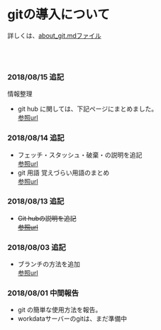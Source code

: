# gitの導入について

詳しくは、[about_git.mdファイル](https://github.com/miyazaki-mba/git_test/blob/master/about_git.md) 

<br>
<br>

### 2018/08/15 追記
情報整理
- git hub に関しては、下記ページにまとめました。  
[参照url](https://github.com/miyazaki-mba/git_test/blob/master/about_github.md)

### 2018/08/14 追記
- フェッチ・スタッシュ・破棄・の説明を追記  
[参照url](https://github.com/miyazaki-mba/git_test/blob/master/about_git_vol2.md)
- git 用語
覚えづらい用語のまとめ  
[参照url](https://github.com/miyazaki-mba/git_test/blob/master/git_glossary.md)

### 2018/08/13 追記
- ~~Git hubの説明を追記~~  
~~[参照url](https://github.com/miyazaki-mba/git_test/blob/master/about_git_vol2.md)~~

### 2018/08/03 追記
- ブランチの方法を追加  
[参照url](https://github.com/miyazaki-mba/git_test/blob/master/about_git_vol2.md)

### 2018/08/01 中間報告
- git の簡単な使用方法を報告。
- workdataサーバーのgitは、まだ準備中
